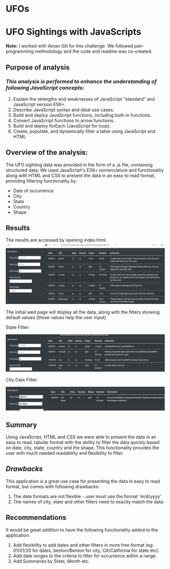 # UFOs
# **UFO Sightings with JavaScripts**

**Note:**
I worked with Aman Gill for this challenge. We followed pair-programming methodology and the code and readme was co-created.

## **Purpose of analysis**

### ***This analysis is performed to enhance the understanding of following JavaScript concepts:***

1. Explain the strengths and weaknesses of JavaScript "standard" and JavaScript version ES6+.
2. Describe JavaScript syntax and ideal use cases.
3. Build and deploy JavaScript functions, including built-in functions.
4. Convert JavaScript functions to arrow functions.
5. Build and deploy forEach (JavaScript for loop).
6. Create, populate, and dynamically filter a table using JavaScript and HTML

## **Overview of the analysis:**

The UFO sighting data was provided in the form of a .js file, containing structured data, We used JavaScript's ES6+ nomenclature and functionality along with HTML and CSS to present the data in an easy to read format, providing filtering functionality by:
- Date of occurrence
- City
- State
- Country
- Shape

## **Results**

The results are accessed by opening index.html. 
![UFO Data](https://github.com/pnimma01/UFOs/blob/db163a431c90eee3fbc684aa1a20806e04e8de90/Challenge/static/images/Landing.png)

The initial wed page will display all the data, along with the filters showing default values (these values help the user input)

State Filter:

![State Filter](https://github.com/pnimma01/UFOs/blob/db163a431c90eee3fbc684aa1a20806e04e8de90/Challenge/static/images/State_Filter.png)

City Date Filter:

![City_Date Filter](https://github.com/pnimma01/UFOs/blob/db163a431c90eee3fbc684aa1a20806e04e8de90/Challenge/static/images/Date_City_Filter.png)


## **Summary**

Using JavaScript, HTML and CSS we were able to present the data in an easy to read, tabular format with the ability to filter the data quickly based on date, city, state, country and the shape. This functionality provides the user with much needed readability and flexibility to filter.

## ***Drawbacks***

This application is a great use case for presenting the data in easy to read format, but comes with following drawbacks:
1. The date formats are not flexible - user must use the format 'm/d/yyyy'
2. The names of city, state and other filters need to exactly match the data.

## **Recommendations**

It would be great addition to have the following functionality added to the application:
1. Add flexibility to add dates and other filters in more free format (eg: 01/01/20 for dates, benton/Benton for city, CA/California for state etc).
2. Add date ranges to the criteria to filter for occurrence within a range.
3. Add Summaries by State, Month etc.